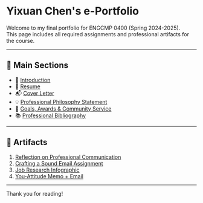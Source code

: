 # Yixuan Chen's e-Portfolio

Welcome to my final portfolio for ENGCMP 0400 (Spring 2024-2025).  
This page includes all required assignments and professional artifacts for the course.

---

## 📌 Main Sections

- 📝 [Introduction](#introduction)
- 📄 [Resume](resume.pdf)
- 📬 [Cover Letter](cover-letter.pdf)
- 💡 [Professional Philosophy Statement](philosophy.md)
- 🎯 [Goals, Awards & Community Service](awards.md)
- 📚 [Professional Bibliography](bibliography.md)

---

## 📂 Artifacts

1. [Reflection on Professional Communication](artifacts/communication-reflection.md)  
2. [Crafting a Sound Email Assignment](artifacts/email-revision.md)  
3. [Job Research Infographic](artifacts/job-infographic.pdf)  
4. [You-Attitude Memo + Email](artifacts/you-attitude.pdf)

---
Thank you for reading!
